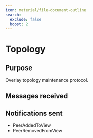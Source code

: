 ```yaml
---
icon: material/file-document-outline
search:
  exclude: false
  boost: 2
---
```


# Topology

## Purpose

Overlay topology maintenance protocol.

## Messages received

## Notifications sent

- PeerAddedToView
- PeerRemovedFromView
